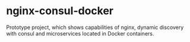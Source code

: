 # nginx-consul-docker
Prototype project, which shows capabilities of nginx, dynamic discovery with consul and microservices located in Docker containers.
